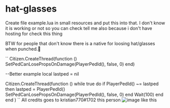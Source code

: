 # hat-glasses 
Create file example.lua  in small resources and put this into that. 
I don't know it is working or not so you can check tell me also because i don't have hosting for check this thing
 
 
 BTW for people that don't know there is a native for loosing hat/glasses when punched.🙂 
 
``
Citizen.CreateThread(function ()
    SetPedCanLosePropsOnDamage(PlayerPedId(), false, 0)
end)

--Better example
local lastped = nil

Citizen.CreateThread(function ()
    while true do
        if PlayerPedId() ~= lastped then
            lastped = PlayerPedId()
            SetPedCanLosePropsOnDamage(PlayerPedId(), false, 0)
        end
        Wait(100)
    end
end
)
``
All credits goes to kristian770#1702 this person
![image](https://user-images.githubusercontent.com/90241955/148762542-468f6d79-6402-4ff9-9ac3-cc56c6571dd4.png)
like this
